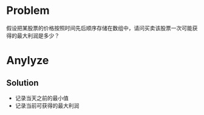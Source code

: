# Problem
假设把某股票的价格按照时间先后顺序存储在数组中，请问买卖该股票一次可能获得的最大利润是多少？

# Anylyze
## Solution
- 记录当天之前的最小值
- 记录当前可获得的最大利润